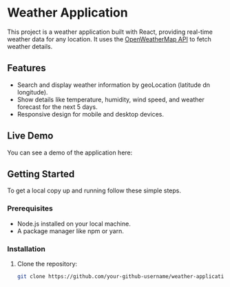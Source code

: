 # Weather Application

This project is a weather application built with React, providing real-time weather data for any location. It uses the [OpenWeatherMap API](https://openweathermap.org/api) to fetch weather details.

## Features

- Search and display weather information by geoLocation (latitude dn longitude).
- Show details like temperature, humidity, wind speed, and weather forecast for the next 5 days.
- Responsive design for mobile and desktop devices.

## Live Demo

You can see a demo of the application here: 


## Getting Started

To get a local copy up and running follow these simple steps.

### Prerequisites

- Node.js installed on your local machine.
- A package manager like npm or yarn.

### Installation

1. Clone the repository:
   ```sh
   git clone https://github.com/your-github-username/weather-application.git
